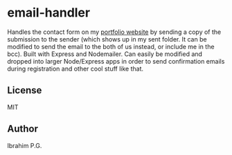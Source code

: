 # email-handler
Handles the contact form on my [portfolio website](https://ibrahimpg.com) by sending a copy of the submission to the sender (which shows up in my sent folder. It can be modified to send the email to the both of us instead, or include me in the bcc). Built with Express and Nodemailer. Can easily be modified and dropped into larger Node/Express apps in order to send confirmation emails during registration and other cool stuff like that.

## License
MIT

## Author
Ibrahim P.G.
